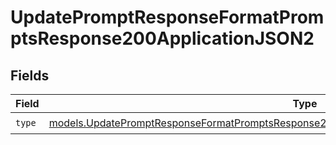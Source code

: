 # UpdatePromptResponseFormatPromptsResponse200ApplicationJSON2


## Fields

| Field                                                                                                                                                                                            | Type                                                                                                                                                                                             | Required                                                                                                                                                                                         | Description                                                                                                                                                                                      |
| ------------------------------------------------------------------------------------------------------------------------------------------------------------------------------------------------ | ------------------------------------------------------------------------------------------------------------------------------------------------------------------------------------------------ | ------------------------------------------------------------------------------------------------------------------------------------------------------------------------------------------------ | ------------------------------------------------------------------------------------------------------------------------------------------------------------------------------------------------ |
| `type`                                                                                                                                                                                           | [models.UpdatePromptResponseFormatPromptsResponse200ApplicationJSONResponseBody2VersionsType](../models/updatepromptresponseformatpromptsresponse200applicationjsonresponsebody2versionstype.md) | :heavy_check_mark:                                                                                                                                                                               | N/A                                                                                                                                                                                              |